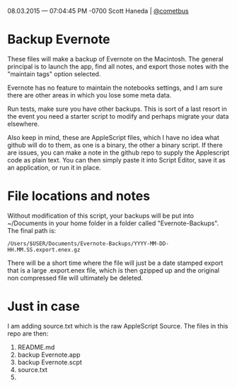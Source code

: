 08.03.2015 — 07:04:45 PM -0700
Scott Haneda | [@cometbus](https://twitter.com/cometbus)

# Backup Evernote

These files will make a backup of Evernote on the Macintosh.  The general principal is to launch the app, find all notes, and export those notes with the "maintain tags" option selected.

Evernote has no feature to maintain the notebooks settings, and I am sure there are other areas in which you lose some meta data.

Run tests, make sure you have other backups.  This is sort of a last resort in the event you need a starter script to modify and perhaps migrate your data elsewhere.

Also keep in mind, these are AppleScript files, which I have no idea what github will do to them, as one is a binary, the other a binary script.  If there are issues, you can make a note in the github repo to supply the Applescript code as plain text. You can then simply paste it into Script Editor, save it as an application, or run it in place.

# File locations and notes
Without modification of this script, your backups will be put into ~/Documents in your home folder in a folder called "Evernote-Backups".  The final path is:

    /Users/$USER/Documents/Evernote-Backups/YYYY-MM-DD-HH.MM.SS.export.enex.gz

There will be a short time where the file will just be a date stamped export that is a large .export.enex file, which is then gzipped up and the original non compressed file will ultimately be deleted.

# Just in case
I am adding source.txt which is the raw AppleScript Source.  The files in this repo are then:

1. README.md
2. backup Evernote.app
3. backup Evernote.scpt
4. source.txt
5. 